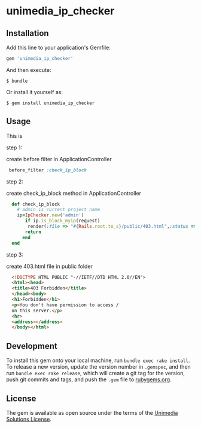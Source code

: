 # unimedia_ip_checker

## Installation

Add this line to your application's Gemfile:

```ruby
gem 'unimedia_ip_checker'
```

And then execute:

    $ bundle

Or install it yourself as:

    $ gem install unimedia_ip_checker

## Usage

This is 

step 1:
 
 create before filter in ApplicationController 
```ruby
 before_filter :check_ip_block
```
step 2: 
  
  create check_ip_block method in ApplicationController 
```ruby
  def check_ip_block
    # admin is current project name
    ip=IpChecker.new('admin') 
       if ip.is_block_myip(request)
        render(:file => "#{Rails.root.to_s}/public/403.html",:status => 403.6, :layout => false)
       return
      end   
  end
```
step 3: 

 create 403.html file in public folder
```html
  <!DOCTYPE HTML PUBLIC "-//IETF//DTD HTML 2.0//EN">
  <html><head>
  <title>403 Forbidden</title>
  </head><body>
  <h1>Forbidden</h1>
  <p>You don't have permission to access /
  on this server.</p>
  <hr>
  <address></address>
  </body></html>
```

## Development

To install this gem onto your local machine, run `bundle exec rake install`. To release a new version, update the version number in `.gemspec`, and then run `bundle exec rake release`, which will create a git tag for the version, push git commits and tags, and push the `.gem` file to [rubygems.org](https://rubygems.org).


## License

The gem is available as open source under the terms of the [Unimedia Solutions License](http://unimedia.mn).

